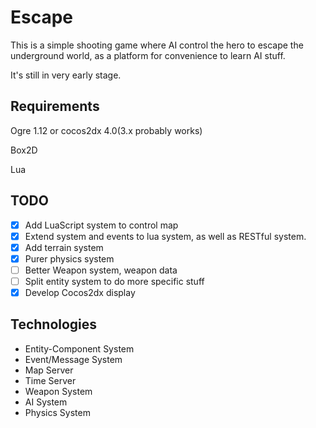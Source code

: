 # Escape
This is a simple shooting game where AI control the hero to escape the underground world, as a platform for convenience to learn AI stuff.

It's still in very early stage.

## Requirements
Ogre 1.12 or cocos2dx 4.0(3.x probably works)

Box2D

Lua

## TODO
- [x] Add LuaScript system to control map
- [x] Extend system and events to lua system, as well as RESTful system.
- [x] Add terrain system
- [x] Purer physics system
- [ ] Better Weapon system, weapon data
- [ ] Split entity system to do more specific stuff
- [x] Develop Cocos2dx display
 
## Technologies

- Entity-Component System
- Event/Message System
- Map Server
- Time Server
- Weapon System
- AI System
- Physics System